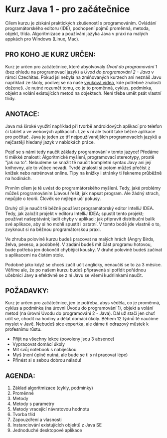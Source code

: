 Kurz Java 1 - pro začátečnice
=============================

Cílem kurzu je získání praktických zkušeností s programováním.
Ovládání programátorského editoru (IDE), pochopení pojmů proměnná, metoda, objekt, třída.
Algoritmizace a používání jazyka Java v praxi na malých appkách pro Windows (Linux, Mac).



PRO KOHO JE KURZ URČEN:
----------------------

Kurz je určen pro začátečnice, které absolvovaly *Úvod do programování 1* (bez ohledu na programovací jazyk)
a *Úvod do programování 2 - Java* v rámci Czechitas.
Pokud jsi nebyla na zmiňovaných kurzech ani neznáš Javu například ze školy,
podívej se na naše [výuková videa](https://www.czechitas.cz/cs/blog/zaciname-s-it/online-kurz-java),
kde potřebné znalosti doženeš.
Je nutné rozumět tomu, co je to proměnná, cyklus, podmínka, objekt a volání existujících metod na objektech.
Není třeba umět psát vlastní třídy.



ANOTACE:
-------

Java má široké využití například při tvorbě androidových aplikací pro telefon či tablet a ve webových aplikacích.
Lze s ní ale tvořit také běžné aplikace pro počítač.
Java je jeden ze tří nejpoužívanějších programovacích jazyků a nejčastěji hledaný jazyk v nabídkách práce.

Pojď se s námi tedy naučit základy programování v tomto jazyce!
Předáme ti měkké znalosti: Algoritmické myšlení, programovací stereotypy, prostě "jak na to".
Nebudeme se snažit tě naučit kompletní syntax Javy ani její knihovny, ale to vůbec nevadí.
Tvrdé znalosti si potom můžeš přečíst z knížek nebo natrénovat online.
Tipy na knížky i stránky ti řekneme průběžně na hodinách.

Prvním cílem je tě uvést do programátorského myšlení.
Tedy, jaké problémy můžeš programováním (Javou) řešit; jak napsat program.
Ale žádný strach, nepůjde o teorii. Člověk se nejlépe učí pokusy.

Druhý cíl je naučit tě běžně používat programátorský editor IntelliJ IDEA.
Tedy, jak založit projekt v editoru IntelliJ IDEA; spustit tento projekt; používat našeptávání; ladit chyby v aplikaci; jak připravit distribuční balík své aplikace, aby si ho mohli spustit i ostatní.
V tomto bodě jde vlastně o to, zvyknout si na běžnou programátorskou praxi.

Ve zhruba polovině kurzu budeš pracovat na malých hrách (Angry Birds, želva, pexeso, a podobně).
V zadání budeš mít část programu hotovou, bude potřeba jen dokončit chybějící kousky.
V druhé polovině budeš začínat s aplikacemi na čistém stole.

Podobně jako když se chceš začít učit anglicky, nenaučíš se to za 3 měsíce.
Věříme ale, že po našem kurzu budeš připravená si pořídit pořádnou učebnici Javy a efektivně se z ní Javu se všemi kudrlinkami naučit.



POŽADAVKY:
---------

Kurz je určen pro začátečnice, jen je potřeba, abys věděla, co je proměnná, cyklus a podmínka (na úrovni Úvodu do programování 1),
objekt a volání metod (na úrovni Úvodu do programování 2 - Java).
Dál už stačí jen chuť učit se, chodit na hodiny a dělat domácí úkoly.
Během 12 týdnů tě naučíme myslet v Javě.
Nebudeš sice expertka, ale dáme ti odrazový můstek k profesnímu růstu.


- Přijít na všechny lekce (povoleny jsou 3 absence)
- Vypracovat domácí úkoly
- Mít svůj notebook s nabíječkou
- Myš (není úplně nutná, ale bude se ti s ní pracovat lépe)
- Přinést si s sebou dobrou náladu!



AGENDA:
------

1. Základ algoritmizace (cykly, podmínky)
2. Proměnné
3. Metody
4. Metody s parametry
5. Metody vracející návratovou hodnotu
6. Tvorba tříd
7. Zapouzdření a vlasnosti
8. Instanciování existujících objektů z Java SE
9. Jednoduché desktopové aplikace
